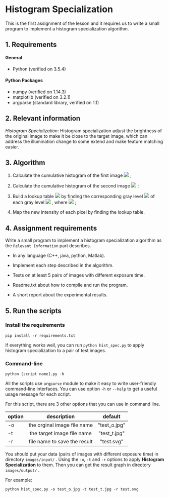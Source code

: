 ﻿# Histogram Specialization
 
 This is the first assignment of the lesson and it requires us to write a small program to implement a histogram specialization algorithm.

## 1. Requirements
#### General
- Python (verified on 3.5.4)

#### Python Packages
- numpy (verified on 1.14.3)
- matplotlib (verified on 3.2.1)
- argparse (standard library, verified on 1.1)

## 2. Relevant information
*Histogram Specialization*: Histogram specialization adjust the brightness of the original image to make it be close to the target image, which can address the illumination change to some extend and make feature matching easier.

## 3. Algorithm

1. Calculate the cumulative histogram of the first image  <img src="http://latex.codecogs.com/svg.latex?f_1(I)" />  ;

2. Calculate the cumulative histogram of the second image  <img src="http://latex.codecogs.com/svg.latex?f_2(I^{'})" />  ;

3. Build a lookup table  <img src="http://latex.codecogs.com/svg.latex?I%5E%7B%27%7D%20%3D%20f_2%5E%7B-1%7D%20%5Ccirc%20f_1%28I%29" />  by finding the corresponding gray level  <img src="http://latex.codecogs.com/svg.latex?I_j^{'}" />  of each gray level  <img src="http://latex.codecogs.com/svg.latex?I_i" />  , where  <img src="http://latex.codecogs.com/svg.latex?I_j%5E%7B%27%7D%20%3D%20argmin_j%20%7Cf_1%28I_i%29%20-%20f_2%28I_j%5E%7B%27%7D%29%7C" />  ;

4. Map the new intensity of each pixel by finding the lookup table.

## 4. Assignment requirements
Write a small program to implement a histogram specialization algorithm as the `Relevant Information` part describes.

- In any language (C++, java, python, Matlab).

- Implement each step described in the algorithm.

- Tests on at least 5 pairs of images with different exposure time.

- Readme.txt about how to compile and run the program.

- A short report about the experimental results.

## 5. Run the scripts

### Install the requirements

```
pip install -r requirements.txt
```

If everything works well, you can run `python hist_spec.py` to apply histogram specialization to a pair of test images.

### Command-line

```
python [script name].py -h
```

All the scripts use `argparse` module to make it easy to write user-friendly command-line interfaces. You can use option `-h` or `--help` to get a useful usage message for each script.

For this script, there are 3 other options that you can use in command line.

|  option  |         description         |    default   |
| -------- |:---------------------------:|:------------:|
|    -o    | the orginal image file name | "test_o.jpg" |
|    -t    | the target image file name  | "test_t.jpg" |
|    -r    | file name to save the result|  "test.svg"  |

You should put your data (pairs of images with different exposure time) in directory `images/input/` . Using the `-o`, `-t` and `-r` options to apply __Histogram Specialization__ to them. Then you can get the result graph in directory `images/output/` .  

For example:

```
python hist_spec.py -o test_o.jpg -t test_t.jpg -r test.svg
```


